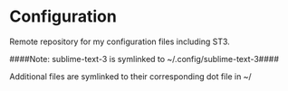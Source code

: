 Configuration
========

Remote repository for my configuration files including ST3.

####Note: sublime-text-3 is symlinked to ~/.config/sublime-text-3####

Additional files are symlinked to their corresponding dot file in ~/
